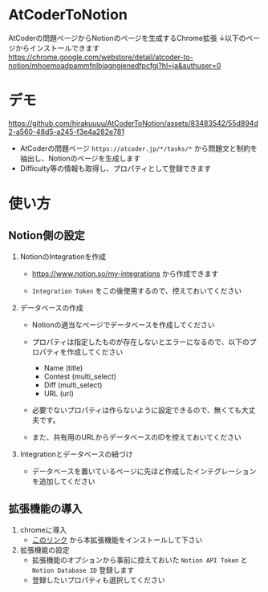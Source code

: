 # AtCoderToNotion
AtCoderの問題ページからNotionのページを生成するChrome拡張
↓以下のページからインストールできます
https://chrome.google.com/webstore/detail/atcoder-to-notion/mhoemoadpammfnlbjagngjenedfpcfgi?hl=ja&authuser=0

# デモ

https://github.com/hirakuuuu/AtCoderToNotion/assets/83483542/55d894d2-a560-48d5-a245-f3e4a282e781

- AtCoderの問題ページ `https://atcoder.jp/*/tasks/*` から問題文と制約を抽出し、Notionのページを生成します
- Difficulty等の情報も取得し、プロパティとして登録できます

# 使い方
## Notion側の設定
1. NotionのIntegrationを作成
   - https://www.notion.so/my-integrations から作成できます
   
   - `Integration Token` をこの後使用するので、控えておいてください

2. データベースの作成
   - Notionの適当なページでデータベースを作成してください
   
   - プロパティは指定したものが存在しないとエラーになるので、以下のプロパティを作成してください
     - Name (title) 
     - Contest (multi_select) 
     - Diff (multi_select) 
     - URL (url)
   - 必要でないプロパティは作らないように設定できるので、無くても大丈夫です。
   - また、共有用のURLからデータベースのIDを控えておいてください
   
4. Integrationとデータベースの紐づけ
   - データベースを置いているページに先ほど作成したインテグレーションを追加してください

## 拡張機能の導入

1. chromeに導入
    - [このリンク](https://chrome.google.com/webstore/detail/atcoder-to-notion/mhoemoadpammfnlbjagngjenedfpcfgi?hl=ja&authuser=0) から本拡張機能をインストールして下さい
2. 拡張機能の設定
    - 拡張機能のオプションから事前に控えておいた `Notion API Token` と `Notion Database ID` 登録します
    - 登録したいプロパティも選択してください
